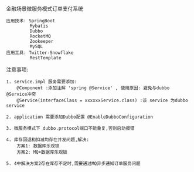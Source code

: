 金融场景微服务模式订单支付系统

    应用技术: SpringBoot
             Mybatis
             Dubbo
             RocketMQ
             Zookeeper
             MySQL
    应用工具: Twitter-Snowflake
             RestTemplate

注意事项:

    1. service.impl 服务需要添加:
        @Component :添加注解 'spring @Service' , 使用原因: 避免与dubbo @Service冲突
        @Service(interfaceClass = xxxxxxService.class) :该 service 为dubbo service
        
    2. application 需要添加Dubbo配置 @EnableDubboConfiguration
    
    3. 微服务模式下 dubbo.protocol端口不能重复,否则启动报错
    
    4. 库存回退和扣减均存在并发问题,解决:
        方案1: 数据库乐观锁
        方案2: MQ+数据库乐观锁
        
    5. 4中解决方案2存在库存不足时,需要通过MQ异步通知订单服务问题

